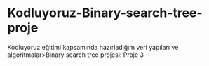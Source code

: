 # Kodluyoruz-Binary-search-tree-proje
Kodluyoruz eğitimi kapsamında hazırladığım veri yapıları ve algoritmalar>Binary search tree projesi: Proje 3
